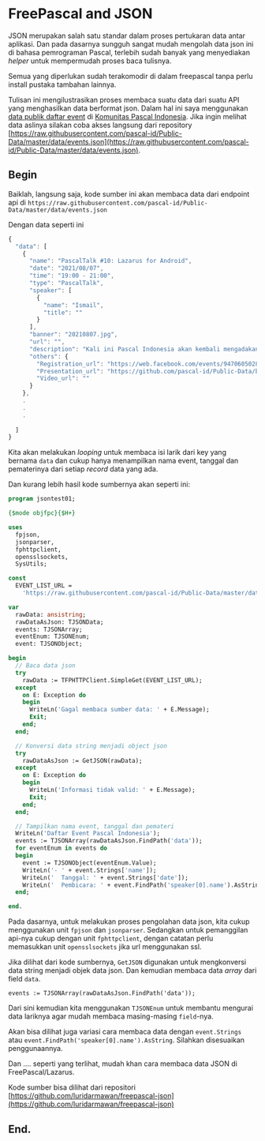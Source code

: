 # FreePascal and JSON

JSON merupakan salah satu standar dalam proses pertukaran data antar aplikasi. Dan pada dasarnya sungguh sangat mudah mengolah data json ini di bahasa pemrograman Pascal, terlebih sudah banyak yang menyediakan _helper_ untuk mempermudah proses baca tulisnya.

Semua yang diperlukan sudah terakomodir di dalam freepascal tanpa perlu install pustaka tambahan lainnya.

Tulisan ini mengilustrasikan proses membaca suatu data dari suatu API yang menghasilkan data berformat json. Dalam hal ini saya menggunakan [data publik daftar event](https://github.com/pascal-id/Public-Data) di [Komunitas Pascal Indonesia](https://pascal-id).
Jika ingin melihat data aslinya silakan coba akses langsung dari repository [https://raw.githubusercontent.com/pascal-id/Public-Data/master/data/events.json](https://raw.githubusercontent.com/pascal-id/Public-Data/master/data/events.json).

## Begin


Baiklah, langsung saja, kode sumber ini akan membaca data dari endpoint api di
`https://raw.githubusercontent.com/pascal-id/Public-Data/master/data/events.json`

Dengan data seperti ini

```js
{
  "data": [
    {
      "name": "PascalTalk #10: Lazarus for Android",
      "date": "2021/08/07",
      "time": "19:00 - 21:00",
      "type": "PascalTalk",
      "speaker": [
        {
          "name": "Ismail",
          "title": ""
        }
      ],
      "banner": "20210807.jpg",
      "url": "",
      "description": "Kali ini Pascal Indonesia akan kembali mengadakan PascalTalk #10 yang kali ini akan membahas tentang Lazarus for Android. kita akan membahas bagaimana lazarus dapat beraksi di platform android dan mengikuti gaya terkini. Acara ini akan dibawakan oleh Mas Ismail yang merupakan penggiat Pascal Indonesia. Acara ini akan live di facebook Pascal Indonesia.",
      "others": {
        "Registration_url": "https://web.facebook.com/events/947060502809991/",
        "Presentation_url": "https://github.com/pascal-id/Public-Data/blob/master/files/presentation/10-lamw_presentation.odp",
        "Video_url": ""
      }
    },
    .
    .
    .
    
  ]
}    
```

Kita akan melakukan _looping_ untuk membaca isi larik dari key yang bernama `data` dan cukup hanya menampilkan nama event, tanggal dan pematerinya dari setiap _record_ data yang ada.

Dan kurang lebih hasil kode sumbernya akan seperti ini:

```pascal
program jsontest01;

{$mode objfpc}{$H+}

uses
  fpjson,
  jsonparser,
  fphttpclient,
  opensslsockets,
  SysUtils;

const
  EVENT_LIST_URL =
    'https://raw.githubusercontent.com/pascal-id/Public-Data/master/data/events.json';

var
  rawData: ansistring;
  rawDataAsJson: TJSONData;
  events: TJSONArray;
  eventEnum: TJSONEnum;
  event: TJSONObject;

begin
  // Baca data json
  try
    rawData := TFPHTTPClient.SimpleGet(EVENT_LIST_URL);
  except
    on E: Exception do
    begin
      WriteLn('Gagal membaca sumber data: ' + E.Message);
      Exit;
    end;
  end;

  // Konversi data string menjadi object json
  try
    rawDataAsJson := GetJSON(rawData);
  except
    on E: Exception do
    begin
      WriteLn('Informasi tidak valid: ' + E.Message);
      Exit;
    end;
  end;

  // Tampilkan nama event, tanggal dan pemateri
  WriteLn('Daftar Event Pascal Indonesia');
  events := TJSONArray(rawDataAsJson.FindPath('data'));
  for eventEnum in events do
  begin
    event := TJSONObject(eventEnum.Value);
    WriteLn('- ' + event.Strings['name']);
    WriteLn('  Tanggal: ' + event.Strings['date']);
    WriteLn('  Pembicara: ' + event.FindPath('speaker[0].name').AsString);
  end;

end.
```

Pada dasarnya, untuk melakukan proses pengolahan data json, kita cukup menggunakan unit `fpjson` dan `jsonparser`. Sedangkan untuk pemanggilan api-nya cukup dengan unit `fphttpclient`, dengan catatan perlu memasukkan unit `opensslsockets` jika url menggunakan ssl.

Jika dilihat dari kode sumbernya, `GetJSON` digunakan untuk mengkonversi data string menjadi objek data json. Dan kemudian membaca data _array_ dari field `data`.

```
events := TJSONArray(rawDataAsJson.FindPath('data'));
```

Dari sini kemudian kita menggunakan `TJSONEnum` untuk membantu mengurai data lariknya agar mudah membaca masing-masing `field`-nya.

Akan bisa dilihat juga variasi cara membaca data dengan `event.Strings` atau `event.FindPath('speaker[0].name').AsString`. Silahkan disesuaikan penggunaannya.

Dan .... seperti yang terlihat, mudah khan cara membaca data JSON di FreePascal/Lazarus.

Kode sumber bisa dilihat dari repositori [https://github.com/luridarmawan/freepascal-json](https://github.com/luridarmawan/freepascal-json)

## End.
